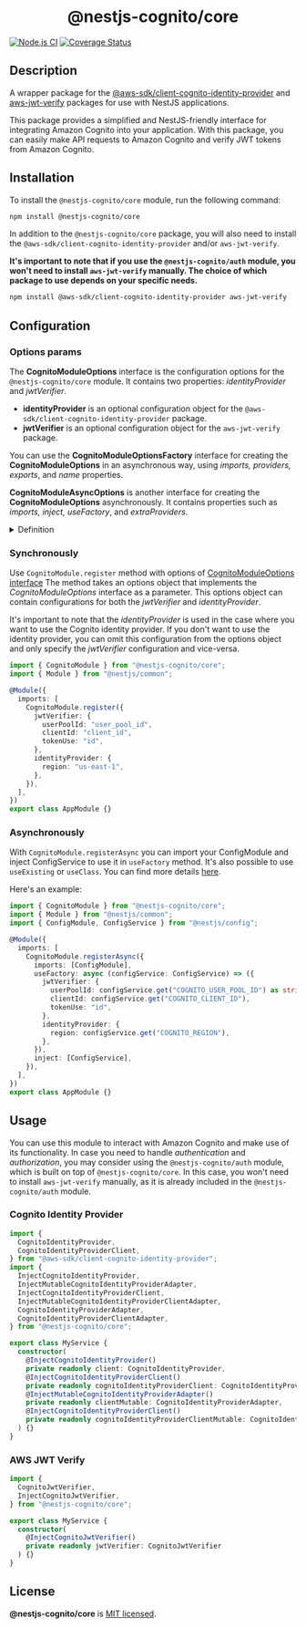 <h1 align="center">@nestjs-cognito/core</h1>

[![Node.js CI](https://github.com/Lokicoule/nestjs-cognito/actions/workflows/node.js.yml/badge.svg)](https://github.com/Lokicoule/nestjs-cognito/actions/workflows/node.js.yml)
[![Coverage Status](https://coveralls.io/repos/github/Lokicoule/nestjs-cognito/badge.svg?branch=main)](https://coveralls.io/github/Lokicoule/nestjs-cognito?branch=main)

## Description

A wrapper package for the [@aws-sdk/client-cognito-identity-provider](https://docs.aws.amazon.com/AWSJavaScriptSDK/v3/latest/clients/client-cognito-identity-provider/index.html) and [aws-jwt-verify](https://www.npmjs.com/package/aws-jwt-verify) packages for use with NestJS applications.

This package provides a simplified and NestJS-friendly interface for integrating Amazon Cognito into your application. With this package, you can easily make API requests to Amazon Cognito and verify JWT tokens from Amazon Cognito.

## Installation

To install the `@nestjs-cognito/core` module, run the following command:

```bash
npm install @nestjs-cognito/core
```

In addition to the `@nestjs-cognito/core` package, you will also need to install the `@aws-sdk/client-cognito-identity-provider` and/or `aws-jwt-verify`.

<strong>It's important to note that if you use the `@nestjs-cognito/auth` module, you won't need to install `aws-jwt-verify` manually. The choice of which package to use depends on your specific needs.</strong>

```bash
npm install @aws-sdk/client-cognito-identity-provider aws-jwt-verify
```

## Configuration

### Options params

The <strong>CognitoModuleOptions</strong> interface is the configuration options for the `@nestjs-cognito/core` module. It contains two properties: _identityProvider_ and _jwtVerifier_.

- <strong>identityProvider</strong> is an optional configuration object for the `@aws-sdk/client-cognito-identity-provider` package.
- <strong>jwtVerifier</strong> is an optional configuration object for the `aws-jwt-verify` package.

You can use the <strong>CognitoModuleOptionsFactory</strong> interface for creating the <strong>CognitoModuleOptions</strong> in an asynchronous way, using _imports, providers, exports_, and _name_ properties.

<strong>CognitoModuleAsyncOptions</strong> is another interface for creating the <strong>CognitoModuleOptions</strong> asynchronously. It contains properties such as _imports, inject, useFactory_, and _extraProviders_.

<details>
<summary>Definition</summary>

```ts
/**
 * @type CognitoJwtVerifier - The CognitoJwtVerifier instance
 * @property {CognitoJwtVerifierSingleUserPool<CognitoJwtVerifierProperties>} - The CognitoJwtVerifierSingleUserPool instance
 */
export type CognitoJwtVerifier =
  CognitoJwtVerifierSingleUserPool<CognitoJwtVerifierProperties>;

/**
 * @type CognitoModuleOptions - Options for the CognitoModule
 * @property {CognitoIdentityProviderClientConfig} region - The region to use
 * @property {CognitoJwtVerifierProperties} userPoolId - The user pool id to use
 * @property {CognitoJwtVerifierProperties} clientId - The client id to use
 * @property {CognitoJwtVerifierProperties} tokenUse - The token use to use
 * @see https://docs.aws.amazon.com/AWSJavaScriptSDK/latest/AWS/CognitoIdentityServiceProvider.html#constructor-property
 * @see https://github.com/awslabs/aws-jwt-verify#readme
 */
export type CognitoModuleOptions = {
  identityProvider?: CognitoIdentityProviderClientConfig;
  jwtVerifier?: CognitoJwtVerifierProperties;
};

/**
 * @interface CognitoModuleOptionsFactory - Metadata for the CognitoModule
 * @property {() => Promise<CognitoModuleOptions>} createCognitoModuleOptions - A factory function to create the CognitoModuleOptions
 * @property {Type<any>[]} imports - The imports to be used by the module
 * @property {Provider[]} providers - The providers to be used by the module
 * @property {(string | Provider)[]} exports - The exports to be used by the module
 * @property {string} name - The name of the module
 */
export interface CognitoModuleOptionsFactory {
  createCognitoModuleOptions():
    | Promise<CognitoModuleOptions>
    | CognitoModuleOptions;
}

/**
 * @interface CognitoModuleAsyncOptions - Options for the CognitoModule
 * @property {Function} imports - Imports the module asyncronously
 * @property {Function} inject - Injects the module asyncronously
 * @property {CognitoModuleOptions} useFactory - The factory function to create the CognitoModuleOptions
 * @property {CognitoModuleOptions} useClass - The class to create the CognitoModuleOptions
 * @property {CognitoModuleOptions} useExisting - The existing instance of the CognitoModuleOptions
 */
export interface CognitoModuleAsyncOptions
  extends Pick<ModuleMetadata, "imports"> {
  extraProviders?: Provider[];
  inject?: any[];
  useClass?: Type<CognitoModuleOptionsFactory>;
  useExisting?: Type<CognitoModuleOptionsFactory>;
  useFactory?: (
    ...args: any[]
  ) => Promise<CognitoModuleOptions> | CognitoModuleOptions;
}
```

</details>

### Synchronously

Use `CognitoModule.register` method with options of [CognitoModuleOptions interface](#options-params)
The method takes an options object that implements the _CognitoModuleOptions_ interface as a parameter. This options object can contain configurations for both the _jwtVerifier_ and _identityProvider_.

It's important to note that the _identityProvider_ is used in the case where you want to use the Cognito identity provider. If you don't want to use the identity provider, you can omit this configuration from the options object and only specify the _jwtVerifier_ configuration and vice-versa.

```ts
import { CognitoModule } from "@nestjs-cognito/core";
import { Module } from "@nestjs/common";

@Module({
  imports: [
    CognitoModule.register({
      jwtVerifier: {
        userPoolId: "user_pool_id",
        clientId: "client_id",
        tokenUse: "id",
      },
      identityProvider: {
        region: "us-east-1",
      },
    }),
  ],
})
export class AppModule {}
```

### Asynchronously

With `CognitoModule.registerAsync` you can import your ConfigModule and inject ConfigService to use it in `useFactory` method.
It's also possible to use `useExisting` or `useClass`.
You can find more details [here](https://docs.nestjs.com/techniques/configuration).

Here's an example:

```ts
import { CognitoModule } from "@nestjs-cognito/core";
import { Module } from "@nestjs/common";
import { ConfigModule, ConfigService } from "@nestjs/config";

@Module({
  imports: [
    CognitoModule.registerAsync({
      imports: [ConfigModule],
      useFactory: async (configService: ConfigService) => ({
        jwtVerifier: {
          userPoolId: configService.get("COGNITO_USER_POOL_ID") as string,
          clientId: configService.get("COGNITO_CLIENT_ID"),
          tokenUse: "id",
        },
        identityProvider: {
          region: configService.get("COGNITO_REGION"),
        },
      }),
      inject: [ConfigService],
    }),
  ],
})
export class AppModule {}
```

## Usage

You can use this module to interact with Amazon Cognito and make use of its functionality. In case you need to handle _authentication_ and _authorization_, you may consider using the `@nestjs-cognito/auth` module, which is built on top of `@nestjs-cognito/core`. In this case, you won't need to install `aws-jwt-verify` manually, as it is already included in the `@nestjs-cognito/auth` module.

### Cognito Identity Provider

```ts
import {
  CognitoIdentityProvider,
  CognitoIdentityProviderClient,
} from "@aws-sdk/client-cognito-identity-provider";
import {
  InjectCognitoIdentityProvider,
  InjectMutableCognitoIdentityProviderAdapter,
  InjectCognitoIdentityProviderClient,
  InjectMutableCognitoIdentityProviderClientAdapter,
  CognitoIdentityProviderAdapter,
  CognitoIdentityProviderClientAdapter,
} from "@nestjs-cognito/core";

export class MyService {
  constructor(
    @InjectCognitoIdentityProvider()
    private readonly client: CognitoIdentityProvider,
    @InjectCognitoIdentityProviderClient()
    private readonly cognitoIdentityProviderClient: CognitoIdentityProviderClient,
    @InjectMutableCognitoIdentityProviderAdapter()
    private readonly clientMutable: CognitoIdentityProviderAdapter,
    @InjectCognitoIdentityProviderClient()
    private readonly cognitoIdentityProviderClientMutable: CognitoIdentityProviderClientAdapter
  ) {}
}
```

### AWS JWT Verify

```ts
import {
  CognitoJwtVerifier,
  InjectCognitoJwtVerifier,
} from "@nestjs-cognito/core";

export class MyService {
  constructor(
    @InjectCognitoJwtVerifier()
    private readonly jwtVerifier: CognitoJwtVerifier
  ) {}
}
```

## License

<b>@nestjs-cognito/core</b> is [MIT licensed](LICENSE).
